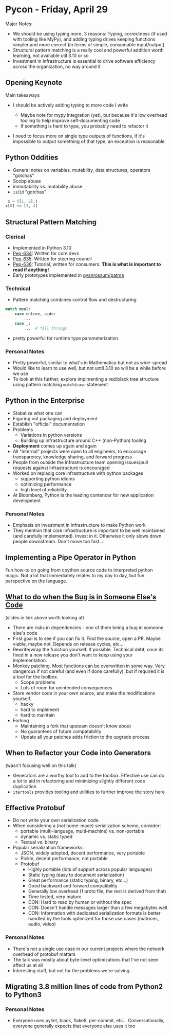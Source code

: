 # Pycon - Friday, April 29

Major Notes:

- We should be using typing more. 3 reasons: Typing, correctness (if used with tooling like MyPy), and adding typing drives keeping functions simpler and more correct (in terms of simple, consumable input/output)
- Structural pattern matching is a really cool and powerful addition worth learning, not available util 3.10 or so
- Investment in infrastructure is essential to drive software efficiency across the organization, no way around it

## Opening Keynote

Main takeaways

- I should be actively adding typing to more code I write
  - Maybe note for mypy integration (yet), but because it's low overhead tooling to help improve self-documenting code
  - If something is hard to type, you probably need to refactor it

- I need to focus more on single type outputs of functions, if it's impossible to output something of that type, an exception is reasonable

## Python Oddities

- General notes on variables, mutability, data structures, operators "gotchas"
- Scobp abuse
- immutability vs. mutability abuse
- `is`/`id` "gotchas"

```python
 x = ([1, 2],)
x[0] += [3, 4]
```

## Structural Pattern Matching

### Clerical

- Implemented in Python 3.10
- [Pep-634](https://peps.python.org/pep-0634/): Written for core devs
- [Pep-635](https://peps.python.org/pep-0635/): Written for steering council
- [Pep-636](https://peps.python.org/pep-0636/): Tutorial, written for consumers. **This is what is important to read if anything!**
- Early prototypes implemented in [gvanrossum/patma](https://github.com/gvanrossum/patma)

### Technical

- Pattern matching combines control flow and destructuring

```python
match meal:
    case entree, side:
        ...
    case _:
        ...  # fall through
```

- pretty powerful for runtime type parameterization

### Personal Notes

- Pretty powerful, similar to what's in Mathematica but not as wide-spread
- Would like to learn to use well, but not until 3.10 so will be a while before we use
- To look at this further, explore implmenting a red/black tree structure using pattern matching `match`/`case` statement

## Python in the Enterprise

- Stabalize what one can
- Figuring out packaging and deployment
- Establish "official" documentation
- Problems
  - Variations in python versions
  - Building up infrastructure around C++ (non-Python) tooling
- **Deployment** comes up again and again
- All "internal" projects were open to all engineers, to encourage transparency, knowledge sharing, and forward progress
- People from outside the infrastructure team opening issues/pull requests against infrastructure is encouraged
- Worked on replacig core infrastructure with python packages
  - supporting python idioms
  - optimizing performance
  - high level of reliability
- At Bloomberg, Python is the leading contender for new application development

<!-- markdownlint-disable-next-line MD024 -->
### Personal Notes

- Emphasis on investment in infrastructure to make Python work
- They mention that core infrastructure is important to be well maintained (and carefully implemented). Invest in it. Otherwise it only slows down people downstream. Don't move too fast...

## Implementing a Pipe Operator in Python

Fun how-to on going from cpython source code to interpreted python magic. Not a lot that immediately relates to my day to day, but fun perspective on the language.

## [What to do when the Bug is in Someone Else's Code](https://pganssle-talks.github.io/pycon-us-2022-upstream-bugs/#/)

(slides in link above worth looking at)

- There are risks in dependencies - one of them being a bug in someone else's code
- First goal is to see if you can fix it. Find the source, open a PR. Maybe viable, maybe not. Depends on release cycles, etc...
- Rewrite/wrap the function yourself. If possible. Technical debt, once its fixed in a new release you don't want to keep using your implementation.
- Monkey patching. Most functions can be overwritten in some way. Very dangerous if not careful (and even if done carefully), but if required it is a tool for the toolbox.
  - Scope problems
  - Lots of room for unintended consequences
- Store vendor code in your own source, and make the modifications yourself.
  - hacky
  - hard to implement
  - hard to maintain
- Forking
  - Maintaining a fork that upsteam doesn't know about
  - No guarantees of future compatability
  - Update all your patches adds friction to the upgrade process

## When to Refactor your Code into Generators

(wasn't focusing well on this talk)

- Generators are a worthy tool to add to the toolbox. Effective use can do a lot to aid in refactoring and minimizing slightly different code duplication
- `itertools` provides tooling and utilities to further improve the story here

## Effective Protobuf

- Do not write your own serialization code.
- When considering a (not home-made) serialization scheme, consider:
  - portable (multi-language, multi-machine) vs. non-portable
  - dynamic vs. static typed
  - Textual vs. binary
- Popular serialization frameworks:
  - JSON, widely adopted, decent performance, very portable
  - Pickle, decent performance, not portable
  - Protobuf
    - Highly portable (lots of support across popular languages)
    - Static typing (easy to document serialization)
    - Great performance (static typing, binary, etc...)
    - Good backward and forward compatibility
    - Generally low overhead (1 proto file, the rest is derived from that)
    - Time tested, very mature
    - CON: Hard to read by human or without the spec
    - CON: Doesn't handle messages larger than a few megabytes well
    - CON: Information with dedicated serialization formats is better handled by the tools optimized for those use cases (matrices, audio, video)

<!-- markdownlint-disable-next-line MD024 -->
### Personal Notes

- There's not a single use case in our current projects where the network overhead of protobuf matters
- The talk was mostly about byte-level optimizations that I've not seen affect us at all
- Interesting stuff, but not for the problems we're solving

## Migrating 3.8 million lines of code from Python2 to Python3

<!-- markdownlint-disable-next-line MD024 -->
### Personal Notes

- Everyone uses pylint, black, flake8, per-commit, etc... Conversationally, everyone generally expects that everyone else uses it too
